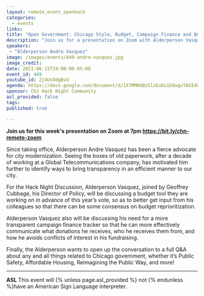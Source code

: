 ```yaml
---
layout: remote_event_openhack
categories:
  - events
links: 
title: "Open Government: Chicago Style, Budget, Campaign Finance and Q&A"
description: "Join us for a presentation on Zoom with Alderperson Vasquez, joined by Geoffrey Cubbage, his Director of Policy, for a look at a budget tool they are working on in advance of this year’s vote, so as to better get input from his colleagues so that there can be some consensus on budget reprioritization. After we will open up the conversation to a full Q&A about any and all things related to Chicago government, whether it’s Public Safety, Affordable Housing, Reimagining the Public Way, and more."
speakers:
 - "Alderperson Andre Vasquez"
image: /images/events/449-andre-vasquez.jpg
image_credit:
date: 2021-06-15T19:00:00-05:00
event_id: 449
youtube_id: Zj4UsOdgBvU
agenda: https://docs.google.com/document/d/1X7MMHdQzSlzEubLGS9ugvTASI4Q0r7gPFsDrk5UCMM8/edit?usp=sharing
sponsor: Chi Hack Night Community
asl_provided: false
tags: 
published: true

---
```


**Join us for this week's presentation on Zoom at 7pm https://bit.ly/chn-remote-zoom**

Since taking office, Alderperson Andre Vasquez has been a fierce advocate for city modernization. Seeing the boxes of old paperwork, after a decade of working at a Global Telecommunications company, has motivated him further to identify ways to bring transparency in an efficient manner to our city. 

For the Hack Night Discussion, Alderperson Vasquez, joined by Geoffrey Cubbage, his Director of Policy, will be discussing a budget tool they are working on in advance of this year’s vote, so as to better get input from his colleagues so that there can be some consensus on budget reprioritization.

Alderperson Vasquez also will be discussing his need for a more transparent campaign finance tracker so that he can more effectively communicate what donations he receives, who he receives them from, and how he avoids conflicts of interest in his fundraising.

Finally, the Alderperson wants to open up the conversation to a full Q&A about any and all things related to Chicago government, whether it’s Public Safety, Affordable Housing, Reimagining the Public Way, and more!

---

**ASL** This event will {% unless page.asl_provided %} not {% endunless %}have an American Sign Language interpreter.

